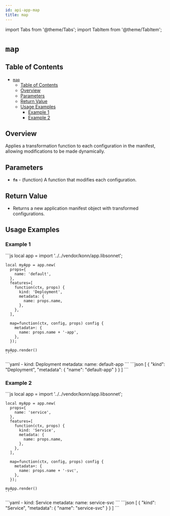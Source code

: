 ```yaml
---
id: api-app-map
title: map
---
```


import Tabs from '@theme/Tabs';
import TabItem from '@theme/TabItem';

# `map`

## Table of Contents
- [`map`](#map)
  - [Table of Contents](#table-of-contents)
  - [Overview](#overview)
  - [Parameters](#parameters)
  - [Return Value](#return-value)
  - [Usage Examples](#usage-examples)
    - [Example 1](#example-1)
    - [Example 2](#example-2)

## Overview
Applies a transformation function to each configuration in the manifest, allowing modifications to be made dynamically.

## Parameters
- **`fn`** - (function) A function that modifies each configuration.

## Return Value
- Returns a new application manifest object with transformed configurations.

## Usage Examples


### Example 1
<Tabs>
    <TabItem value="jsonnet" label="Jsonnet" default>
    ```js
    local app = import '../../vendor/konn/app.libsonnet';

    local myApp = app.new(
      props={
        name: 'default',
      },
      features=[
        function(ctx, props) {
          kind: 'Deployment',
          metadata: {
            name: props.name,
          },
        },
      ],

      map=function(ctx, config, props) config {
        metadata+: {
          name: props.name + '-app',
        },
      });

    myApp.render()
    ```
  </TabItem>
  <TabItem value="yaml" label="YAML Output">
    ```yaml
    - kind: Deployment
      metadata:
        name: default-app
    ```
  </TabItem>
  <TabItem value="json" label="JSON Output">
    ```json
    [
       {
          "kind": "Deployment",
          "metadata": {
             "name": "default-app"
          }
       }
    ]
    ```  
  </TabItem>
</Tabs>

### Example 2
<Tabs>
    <TabItem value="jsonnet" label="Jsonnet" default>
    ```js
    local app = import '../../vendor/konn/app.libsonnet';

    local myApp = app.new(
      props={
        name: 'service',
      },
      features=[
        function(ctx, props) {
          kind: 'Service',
          metadata: {
            name: props.name,
          },
        },
      ],

      map=function(ctx, config, props) config {
        metadata+: {
          name: props.name + '-svc',
        },
      });

    myApp.render()
    ```
  </TabItem>
  <TabItem value="yaml" label="YAML Output">
    ```yaml
    - kind: Service
      metadata:
        name: service-svc
    ```
  </TabItem>
  <TabItem value="json" label="JSON Output">
    ```json
    [
       {
          "kind": "Service",
          "metadata": {
             "name": "service-svc"
          }
       }
    ]
    ```  
  </TabItem>
</Tabs>